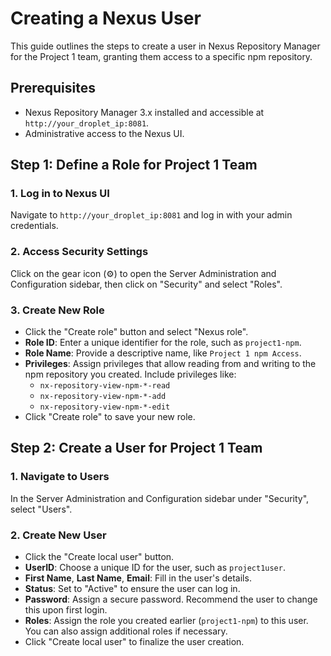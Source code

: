 
# Creating a Nexus User

This guide outlines the steps to create a user in Nexus Repository Manager for the Project 1 team, granting them access to a specific npm repository.

## Prerequisites

- Nexus Repository Manager 3.x installed and accessible at `http://your_droplet_ip:8081`.
- Administrative access to the Nexus UI.

## Step 1: Define a Role for Project 1 Team

### 1. Log in to Nexus UI

Navigate to `http://your_droplet_ip:8081` and log in with your admin credentials.

### 2. Access Security Settings

Click on the gear icon (⚙️) to open the Server Administration and Configuration sidebar, then click on "Security" and select "Roles".

### 3. Create New Role

- Click the "Create role" button and select "Nexus role".
- **Role ID**: Enter a unique identifier for the role, such as `project1-npm`.
- **Role Name**: Provide a descriptive name, like `Project 1 npm Access`.
- **Privileges**: Assign privileges that allow reading from and writing to the npm repository you created. Include privileges like:
    - `nx-repository-view-npm-*-read`
    - `nx-repository-view-npm-*-add`
    - `nx-repository-view-npm-*-edit`
- Click "Create role" to save your new role.

## Step 2: Create a User for Project 1 Team

### 1. Navigate to Users

In the Server Administration and Configuration sidebar under "Security", select "Users".

### 2. Create New User

- Click the "Create local user" button.
- **UserID**: Choose a unique ID for the user, such as `project1user`.
- **First Name**, **Last Name**, **Email**: Fill in the user's details.
- **Status**: Set to "Active" to ensure the user can log in.
- **Password**: Assign a secure password. Recommend the user to change this upon first login.
- **Roles**: Assign the role you created earlier (`project1-npm`) to this user. You can also assign additional roles if necessary.
- Click "Create local user" to finalize the user creation.

